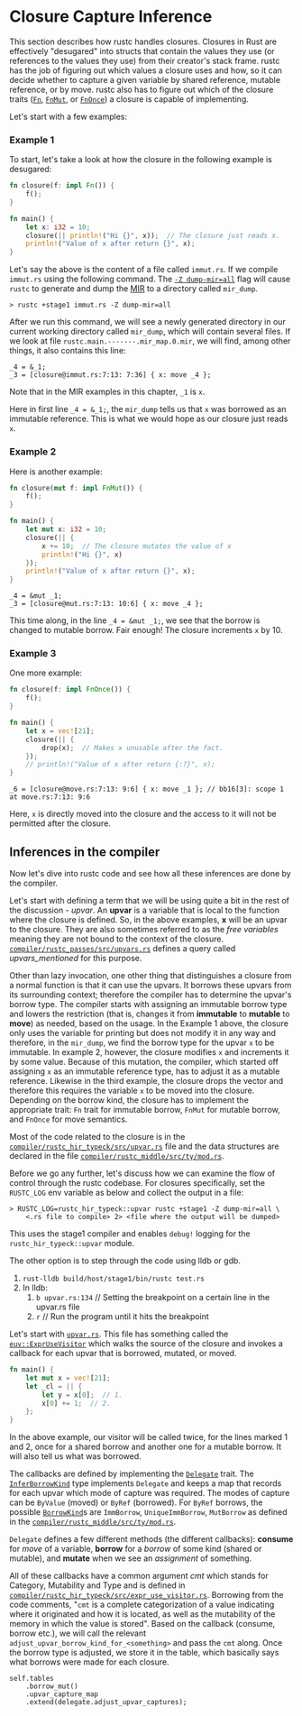 # Closure Capture Inference

This section describes how rustc handles closures. Closures in Rust are
effectively "desugared" into structs that contain the values they use (or
references to the values they use) from their creator's stack frame. rustc has
the job of figuring out which values a closure uses and how, so it can decide
whether to capture a given variable by shared reference, mutable reference, or
by move. rustc also has to figure out which of the closure traits ([`Fn`][fn],
[`FnMut`][fn_mut], or [`FnOnce`][fn_once]) a closure is capable of
implementing.

[fn]: https://doc.rust-lang.org/std/ops/trait.Fn.html
[fn_mut]:https://doc.rust-lang.org/std/ops/trait.FnMut.html
[fn_once]: https://doc.rust-lang.org/std/ops/trait.FnOnce.html

Let's start with a few examples:

### Example 1

To start, let's take a look at how the closure in the following example is desugared:

```rust
fn closure(f: impl Fn()) {
    f();
}

fn main() {
    let x: i32 = 10;
    closure(|| println!("Hi {}", x));  // The closure just reads x.
    println!("Value of x after return {}", x);
}
```

Let's say the above is the content of a file called `immut.rs`. If we compile
`immut.rs` using the following command. The [`-Z dump-mir=all`][dump-mir] flag will cause
`rustc` to generate and dump the [MIR][mir] to a directory called `mir_dump`.
```console
> rustc +stage1 immut.rs -Z dump-mir=all
```

[mir]: ./mir/index.md
[dump-mir]: ./mir/passes.md

After we run this command, we will see a newly generated directory in our
current working directory called `mir_dump`, which will contain several files.
If we look at file `rustc.main.-------.mir_map.0.mir`, we will find, among
other things, it also contains this line:

```rust,ignore
_4 = &_1;
_3 = [closure@immut.rs:7:13: 7:36] { x: move _4 };
```

Note that in the MIR examples in this chapter, `_1` is `x`.

Here in first line `_4 = &_1;`, the `mir_dump` tells us that `x` was borrowed
as an immutable reference.  This is what we would hope as our closure just
reads `x`.

### Example 2

Here is another example:

```rust
fn closure(mut f: impl FnMut()) {
    f();
}

fn main() {
    let mut x: i32 = 10;
    closure(|| {
        x += 10;  // The closure mutates the value of x
        println!("Hi {}", x)
    });
    println!("Value of x after return {}", x);
}
```

```rust,ignore
_4 = &mut _1;
_3 = [closure@mut.rs:7:13: 10:6] { x: move _4 };
```
This time along, in the line `_4 = &mut _1;`, we see that the borrow is changed to mutable borrow.
Fair enough! The closure increments `x` by 10.

### Example 3

One more example:

```rust
fn closure(f: impl FnOnce()) {
    f();
}

fn main() {
    let x = vec![21];
    closure(|| {
        drop(x);  // Makes x unusable after the fact.
    });
    // println!("Value of x after return {:?}", x);
}
```

```rust,ignore
_6 = [closure@move.rs:7:13: 9:6] { x: move _1 }; // bb16[3]: scope 1 at move.rs:7:13: 9:6
```
Here, `x` is directly moved into the closure and the access to it will not be permitted after the
closure.

## Inferences in the compiler

Now let's dive into rustc code and see how all these inferences are done by the compiler.

Let's start with defining a term that we will be using quite a bit in the rest of the discussion -
*upvar*. An **upvar** is a variable that is local to the function where the closure is defined. So,
in the above examples, **x** will be an upvar to the closure. They are also sometimes referred to as
the *free variables* meaning they are not bound to the context of the closure.
[`compiler/rustc_passes/src/upvars.rs`][upvars] defines a query called *upvars_mentioned*
for this purpose.

[upvars]: https://doc.rust-lang.org/nightly/nightly-rustc/rustc_passes/upvars/index.html

Other than lazy invocation, one other thing that distinguishes a closure from a
normal function is that it can use the upvars. It borrows these upvars from its surrounding
context; therefore the compiler has to determine the upvar's borrow type. The compiler starts with
assigning an immutable borrow type and lowers the restriction (that is, changes it from
**immutable** to **mutable** to **move**) as needed, based on the usage. In the Example 1 above, the
closure only uses the variable for printing but does not modify it in any way and therefore, in the
`mir_dump`, we find the borrow type for the upvar `x` to be immutable.  In example 2, however, the
closure modifies `x` and increments it by some value.  Because of this mutation, the compiler, which
started off assigning `x` as an immutable reference type, has to adjust it as a mutable reference.
Likewise in the third example, the closure drops the vector and therefore this requires the variable
`x` to be moved into the closure. Depending on the borrow kind, the closure has to implement the
appropriate trait: `Fn` trait for immutable borrow, `FnMut` for mutable borrow,
and `FnOnce` for move semantics.

Most of the code related to the closure is in the
[`compiler/rustc_hir_typeck/src/upvar.rs`][upvar] file and the data structures are
declared in the file [`compiler/rustc_middle/src/ty/mod.rs`][ty].

[upvar]: https://doc.rust-lang.org/nightly/nightly-rustc/rustc_hir_typeck/upvar/index.html
[ty]:https://doc.rust-lang.org/nightly/nightly-rustc/rustc_middle/ty/index.html

Before we go any further, let's discuss how we can examine the flow of control through the rustc
codebase. For closures specifically, set the `RUSTC_LOG` env variable as below and collect the
output in a file:

```console
> RUSTC_LOG=rustc_hir_typeck::upvar rustc +stage1 -Z dump-mir=all \
    <.rs file to compile> 2> <file where the output will be dumped>
```

This uses the stage1 compiler and enables `debug!` logging for the
`rustc_hir_typeck::upvar` module.

The other option is to step through the code using lldb or gdb.

1. `rust-lldb build/host/stage1/bin/rustc test.rs`
2. In lldb:
    1. `b upvar.rs:134`  // Setting the breakpoint on a certain line in the upvar.rs file
    2. `r`  // Run the program until it hits the breakpoint

Let's start with [`upvar.rs`][upvar]. This file has something called
the [`euv::ExprUseVisitor`] which walks the source of the closure and
invokes a callback for each upvar that is borrowed, mutated, or moved.

[`euv::ExprUseVisitor`]: https://doc.rust-lang.org/nightly/nightly-rustc/rustc_hir_typeck/expr_use_visitor/struct.ExprUseVisitor.html

```rust
fn main() {
    let mut x = vec![21];
    let _cl = || {
        let y = x[0];  // 1.
        x[0] += 1;  // 2.
    };
}
```

In the above example, our visitor will be called twice, for the lines marked 1 and 2, once for a
shared borrow and another one for a mutable borrow. It will also tell us what was borrowed.

The callbacks are defined by implementing the [`Delegate`] trait. The
[`InferBorrowKind`][ibk] type implements `Delegate` and keeps a map that
records for each upvar which mode of capture was required. The modes of capture
can be `ByValue` (moved) or `ByRef` (borrowed). For `ByRef` borrows, the possible
[`BorrowKind`]s are `ImmBorrow`, `UniqueImmBorrow`, `MutBorrow` as defined in the
[`compiler/rustc_middle/src/ty/mod.rs`][middle_ty].

[`BorrowKind`]: https://doc.rust-lang.org/nightly/nightly-rustc/rustc_middle/ty/enum.BorrowKind.html
[middle_ty]: https://doc.rust-lang.org/nightly/nightly-rustc/rustc_middle/ty/index.html

`Delegate` defines a few different methods (the different callbacks):
**consume** for *move* of a variable, **borrow** for a *borrow* of some kind
(shared or mutable), and **mutate** when we see an *assignment* of something.

All of these callbacks have a common argument *cmt* which stands for Category,
Mutability and Type and is defined in
[`compiler/rustc_hir_typeck/src/expr_use_visitor.rs`][cmt]. Borrowing from the code
comments, "`cmt` is a complete categorization of a value indicating where it
originated and how it is located, as well as the mutability of the memory in
which the value is stored". Based on the callback (consume, borrow etc.), we
will call the relevant `adjust_upvar_borrow_kind_for_<something>` and pass the
`cmt` along. Once the borrow type is adjusted, we store it in the table, which
basically says what borrows were made for each closure.

```rust,ignore
self.tables
    .borrow_mut()
    .upvar_capture_map
    .extend(delegate.adjust_upvar_captures);
```

[`Delegate`]: https://doc.rust-lang.org/nightly/nightly-rustc/rustc_hir_typeck/expr_use_visitor/trait.Delegate.html
[ibk]: https://doc.rust-lang.org/nightly/nightly-rustc/rustc_hir_typeck/upvar/struct.InferBorrowKind.html
[cmt]: https://doc.rust-lang.org/nightly/nightly-rustc/rustc_hir_typeck/expr_use_visitor/index.html
